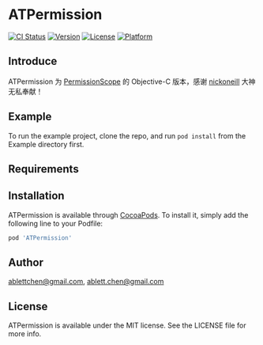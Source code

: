 # ATPermission

[![CI Status](https://img.shields.io/travis/ablettchen@gmail.com/ATPermission.svg?style=flat)](https://travis-ci.org/ablettchen@gmail.com/ATPermission)
[![Version](https://img.shields.io/cocoapods/v/ATPermission.svg?style=flat)](https://cocoapods.org/pods/ATPermission)
[![License](https://img.shields.io/cocoapods/l/ATPermission.svg?style=flat)](https://cocoapods.org/pods/ATPermission)
[![Platform](https://img.shields.io/cocoapods/p/ATPermission.svg?style=flat)](https://cocoapods.org/pods/ATPermission)

## Introduce

ATPermission 为 [PermissionScope](https://github.com/nickoneill/PermissionScope) 的 Objective-C 版本，感谢 [nickoneill](https://github.com/nickoneill)  大神无私奉献！

## Example

To run the example project, clone the repo, and run `pod install` from the Example directory first.

## Requirements

## Installation

ATPermission is available through [CocoaPods](https://cocoapods.org). To install
it, simply add the following line to your Podfile:

```ruby
pod 'ATPermission'
```

## Author

ablettchen@gmail.com, ablett.chen@gmail.com

## License

ATPermission is available under the MIT license. See the LICENSE file for more info.
